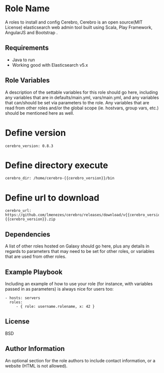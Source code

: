 Role Name
=========

A roles to install and config Cerebro, Cerebro is an open source(MIT License) elasticsearch web admin tool built using Scala, Play Framework, AngularJS and Bootstrap .

Requirements
------------
- Java to run
- Working good with Elasticsearch v5.x

Role Variables
--------------

A description of the settable variables for this role should go here, including any variables that are in defaults/main.yml, vars/main.yml, and any variables that can/should be set via parameters to the role. Any variables that are read from other roles and/or the global scope (ie. hostvars, group vars, etc.) should be mentioned here as well.

  # Define version
    cerebro_version: 0.8.3
  # Define directory execute
    cerebro_dir: /home/cerebro-{{cerebro_version}}/bin
  # Define url to download
    cerebro_url: https://github.com/lmenezes/cerebro/releases/download/v{{cerebro_version}}/cerebro-{{cerebro_version}}.zip


Dependencies
------------

A list of other roles hosted on Galaxy should go here, plus any details in regards to parameters that may need to be set for other roles, or variables that are used from other roles.

Example Playbook
----------------

Including an example of how to use your role (for instance, with variables passed in as parameters) is always nice for users too:

    - hosts: servers
      roles:
         - { role: username.rolename, x: 42 }

License
-------

BSD

Author Information
------------------

An optional section for the role authors to include contact information, or a website (HTML is not allowed).
